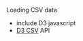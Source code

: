 Loading CSV data

 * include D3 javascript
 * [D3 CSV](https://github.com/mbostock/d3/wiki/CSV) API

